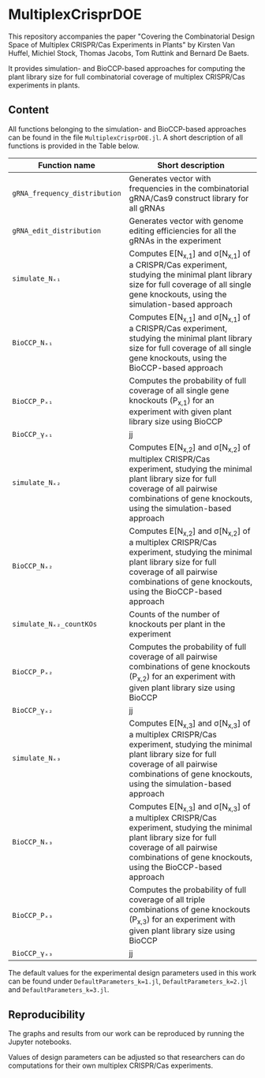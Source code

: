 # MultiplexCrisprDOE
This repository accompanies the paper "Covering the Combinatorial Design Space of Multiplex CRISPR/Cas Experiments in Plants" by Kirsten Van Huffel, Michiel Stock, Thomas Jacobs, Tom Ruttink and Bernard De Baets.

It provides simulation- and BioCCP-based approaches for computing the plant library size for full combinatorial coverage of multiplex CRISPR/Cas experiments in plants.

## Content
All functions belonging to the simulation- and BioCCP-based approaches can be found in the file `MultiplexCrisprDOE.jl`. A short description of all functions is provided in the Table below.

Function name    | Short description
---------------- | -----------------
`gRNA_frequency_distribution`        | Generates vector with frequencies in the combinatorial gRNA/Cas9 construct library for all gRNAs 
`gRNA_edit_distribution`      | Generates vector with genome editing efficiencies for all the gRNAs in the experiment 
`simulate_Nₓ₁`         | Computes E[N<sub>x,1</sub>] and σ[N<sub>x,1</sub>] of a CRISPR/Cas experiment, studying the minimal plant library size for full coverage of all single gene knockouts, using the simulation-based approach
`BioCCP_Nₓ₁` | Computes E[N<sub>x,1</sub>] and σ[N<sub>x,1</sub>] of a CRISPR/Cas experiment, studying the minimal plant library size for full coverage of all single gene knockouts, using the BioCCP-based approach
`BioCCP_Pₓ₁` | Computes the probability of full coverage of all single gene knockouts (P<sub>x,1</sub>) for an experiment with given plant library size using BioCCP 
`BioCCP_γₓ₁` |  jj
`simulate_Nₓ₂`      | Computes  E[N<sub>x,2</sub>] and σ[N<sub>x,2</sub>] of multiplex CRISPR/Cas experiment, studying the minimal plant library size for full coverage of all pairwise combinations of gene knockouts, using the simulation-based approach
`BioCCP_Nₓ₂`         | Computes  E[N<sub>x,2</sub>] and σ[N<sub>x,2</sub>] of a multiplex CRISPR/Cas experiment, studying the minimal plant library size for full coverage of all pairwise combinations of gene knockouts, using the BioCCP-based approach
`simulate_Nₓ₂_countKOs` | Counts of the number of knockouts per plant in the experiment 
`BioCCP_Pₓ₂` | Computes the probability of full coverage of all pairwise combinations of gene knockouts (P<sub>x,2</sub>) for an experiment with given plant library size using BioCCP 
`BioCCP_γₓ₂` |  jj
`simulate_Nₓ₃` | Computes  E[N<sub>x,3</sub>] and σ[N<sub>x,3</sub>] of a multiplex CRISPR/Cas experiment, studying the minimal plant library size for full coverage of all pairwise combinations of gene knockouts, using the simulation-based approach
`BioCCP_Nₓ₃` | Computes  E[N<sub>x,3</sub>] and σ[N<sub>x,3</sub>] of a multiplex CRISPR/Cas experiment, studying the minimal plant library size for full coverage of all pairwise combinations of gene knockouts, using the BioCCP-based approach
`BioCCP_Pₓ₃` | Computes the probability of full coverage of all triple combinations of gene knockouts (P<sub>x,3</sub>) for an experiment with given plant library size using BioCCP 
`BioCCP_γₓ₃` |  jj

The default values for the experimental design parameters used in this work can be found under `DefaultParameters_k=1.jl`, `DefaultParameters_k=2.jl` and `DefaultParameters_k=3.jl`.

## Reproducibility
The graphs and results from our work can be reproduced by running the Jupyter notebooks. 

Values of design parameters can be adjusted so that researchers can do computations for their own multiplex CRISPR/Cas experiments.
